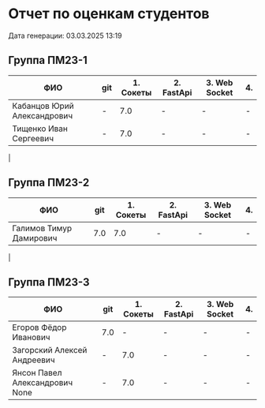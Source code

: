# Отчет по оценкам студентов

Дата генерации: 03.03.2025 13:19

## Группа ПМ23-1

| ФИО | git | 1. Сокеты | 2. FastApi | 3. Web Socket | 4. |
|---|---|---|---|---|---|
| Кабанцов Юрий Александрович | - | 7.0 | - | - | - |
| Тищенко Иван Сергеевич | - | 7.0 | - | - | - |
|

## Группа ПМ23-2

| ФИО | git | 1. Сокеты | 2. FastApi | 3. Web Socket | 4. |
|---|---|---|---|---|---|
| Галимов Тимур Дамирович | 7.0 | 7.0 | - | - | - |
|

## Группа ПМ23-3

| ФИО | git | 1. Сокеты | 2. FastApi | 3. Web Socket | 4. |
|---|---|---|---|---|---|
| Егоров Фёдор Иванович | 7.0 | - | - | - | - |
| Загорский Алексей Андреевич | - | 7.0 | - | - | - |
| Янсон Павел Александрович None | - | 7.0 | - | - | - |
